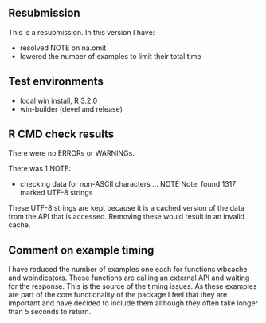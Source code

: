 ## Resubmission

This is a resubmission. In this version I have:

* resolved NOTE on na.omit
* lowered the number of examples to limit their total time

## Test environments
* local win install, R 3.2.0
* win-builder (devel and release)

## R CMD check results
There were no ERRORs or WARNINGs. 

There was 1 NOTE:

* checking data for non-ASCII characters ... NOTE
  Note: found 1317 marked UTF-8 strings

These UTF-8 strings are kept because it is a cached version of the data from the API that is accessed.
Removing these would result in an invalid cache.

## Comment on example timing

I have reduced the number of examples one each for functions wbcache and wbindicators.
These functions are calling an external API and waiting for the response. This is the source of the timing issues. As these examples 
are part of the core functionality of the package I feel that they are important and have decided to include them although they often
take longer than 5 seconds to return.
